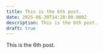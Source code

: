 ```yaml
---
title: This is the 6th post.
date: 2025-06-30T14:28:00.000Z
description: This is the 6th post.
draft: true
---
```

This is the 6th post.
